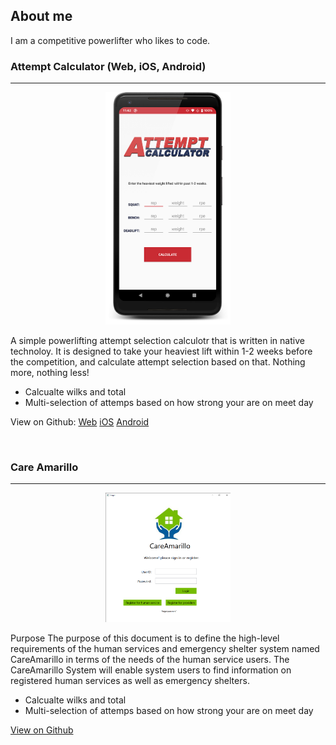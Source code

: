 ## About me

I am a competitive powerlifter who likes to code.




### Attempt Calculator (Web, iOS, Android)
***

<p align="center">
<img src="https://raw.githubusercontent.com/wajeht/android_attempt_calculator/584053c3b275bbad3a521af2886264961fd1c9ea/app/src/main/res/drawable/screenshot.png" width="200">
</p>

A simple powerlifting attempt selection calculotr that is written in native technoloy. It is designed to take your heaviest lift within 1-2 weeks before the competition, and calculate attempt selection based on that. Nothing more, nothing less!

*   Calcualte wilks and total
*   Multi-selection of attemps based on how strong your are on meet day

View on Github: [Web](https://github.com/wajeht/web_attempt_calculator)  [iOS](https://github.com/wajeht/ios_attempt_calculator)  [Android](https://github.com/wajeht/android_attempt_calculator) 

<br>

### Care Amarillo
***

<p align="center">
<img src="https://raw.githubusercontent.com/Aldarraji/2019amarilloClass/master/Page1%2012_19_2019%202_37_50%20PM.png" width="200">
</p>

Purpose The purpose of this document is to define the high-level requirements of the human services and emergency shelter system named CareAmarillo in terms of the needs of the human service users. The CareAmarillo System will enable system users to find information on registered human services as well as emergency shelters.

*   Calcualte wilks and total
*   Multi-selection of attemps based on how strong your are on meet day

[View on Github](https://github.com/Aldarraji/2019amarilloClass)





